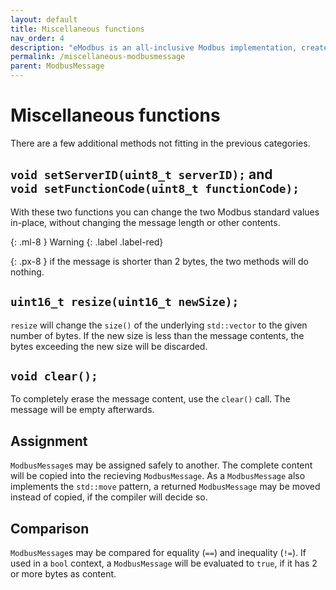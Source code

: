 ```yaml
---
layout: default
title: Miscellaneous functions
nav_order: 4
description: "eModbus is an all-inclusive Modbus implementation, created for ESP32 and Arduino"
permalink: /miscellaneous-modbusmessage
parent: ModbusMessage
---
```


# Miscellaneous functions
There are a few additional methods not fitting in the previous categories. 

## `void setServerID(uint8_t serverID);` and<br> `void setFunctionCode(uint8_t functionCode);`
With these two functions you can change the two Modbus standard values in-place, without changing the message length or other contents.

{: .ml-8 }
Warning
{: .label .label-red}

{: .px-8 }
if the message is shorter than 2 bytes, the two methods will do nothing.

## `uint16_t resize(uint16_t newSize);`
`resize` will change the `size()` of the underlying `std::vector` to the given number of bytes. If the new size is less than the message contents, the bytes exceeding the new size will be discarded.

## `void clear();`
To completely erase the message content, use the `clear()` call. The message will be empty afterwards.

## Assignment
`ModbusMessage`s may be assigned safely to another. The complete content will be copied into the recieving `ModbusMessage`.
As a `ModbusMessage` also implements the `std::move` pattern, a returned `ModbusMessage` may be moved instead of copied, if the compiler will decide so.

## Comparison
`ModbusMessage`s may be compared for equality (`==`) and inequality (`!=`).
If used in a `bool` context, a `ModbusMessage` will be evaluated to `true`, if it has 2 or more bytes as content.

